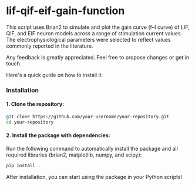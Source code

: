 # lif-qif-eif-gain-function

This script uses Brian2 to simulate and plot the gain curve (f–I curve) of LIF, QIF, and EIF neuron models across a range of stimulation current values. The electrophysiological parameters were selected to reflect values commonly reported in the literature.

Any feedback is greatly appreciated. Feel free to propose changes or get in touch.

Here's a quick guide on how to install it:

### Installation

#### 1. Clone the repository:


```bash
git clone https://github.com/your-username/your-repository.git
cd your-repository 
```

#### 2. Install the package with dependencies:

Run the following command to automatically install the package and all required libraries (brian2, matplotlib, numpy, and scipy):

```bash
pip install .
```

After installation, you can start using the package in your Python scripts!
